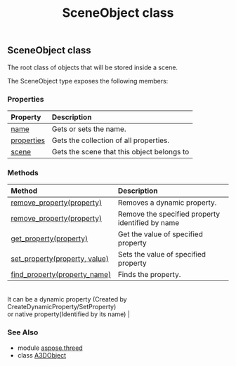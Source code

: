 ﻿---
title: SceneObject class
second_title: Aspose.3D for Python via .NET API References
description: 
type: docs
weight: 200
url: /python-net/aspose.threed/sceneobject/
is_root: false
---

## SceneObject class

The root class of objects that will be stored inside a scene.



The SceneObject type exposes the following members:

### Properties
| Property | Description |
| :- | :- |
| [name](/3d/python-net/aspose.threed/sceneobject/name) | Gets or sets the name. |
| [properties](/3d/python-net/aspose.threed/sceneobject/properties) | Gets the collection of all properties. |
| [scene](/3d/python-net/aspose.threed/sceneobject/scene) | Gets the scene that this object belongs to |


### Methods
| Method | Description |
| :- | :- |
| [remove_property(property)](/3d/python-net/aspose.threed/sceneobject/remove_property/#Property) | Removes a dynamic property. |
| [remove_property(property)](/3d/python-net/aspose.threed/sceneobject/remove_property/#str) | Remove the specified property identified by name |
| [get_property(property)](/3d/python-net/aspose.threed/sceneobject/get_property/#str) | Get the value of specified property |
| [set_property(property, value)](/3d/python-net/aspose.threed/sceneobject/set_property/#str-any) | Sets the value of specified property |
| [find_property(property_name)](/3d/python-net/aspose.threed/sceneobject/find_property/#str) | Finds the property.<br/>            It can be a dynamic property (Created by CreateDynamicProperty/SetProperty) <br/>            or native property(Identified by its name) |


### See Also

* module [aspose.threed](../)
* class [A3DObject](/3d/python-net/aspose.threed/a3dobject)
